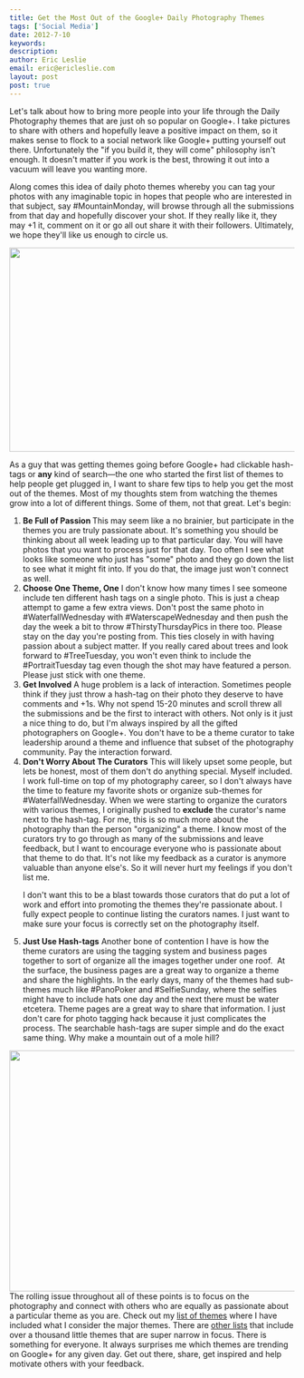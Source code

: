```yaml
---
title: Get the Most Out of the Google+ Daily Photography Themes
tags: ['Social Media']
date: 2012-7-10
keywords: 
description: 
author: Eric Leslie
email: eric@ericleslie.com
layout: post
post: true
---
```


Let's talk about how to bring more people into your life through the Daily Photography themes that are just oh so popular on Google+. I take pictures to share with others and hopefully leave a positive impact on them, so it makes sense to flock to a social network like Google+ putting yourself out there. Unfortunately the "if you build it, they will come" philosophy isn't enough. It doesn't matter if you work is the best, throwing it out into a vacuum will leave you wanting more.

Along comes this idea of daily photo themes whereby you can tag your photos with any imaginable topic in hopes that people who are interested in that subject, say #MountainMonday, will browse through all the submissions from that day and hopefully discover your shot. If they really like it, they may +1 it, comment on it or go all out share it with their followers. Ultimately, we hope they'll like us enough to circle us.

<a href="http://ericleslie.com/blog/wp-content/uploads/2012/07/Collage2.jpg"><img class="aligncenter size-full wp-image-338" title="Collage2" src="http://ericleslie.com/blog/wp-content/uploads/2012/07/Collage2.jpg" alt="" width="600" height="360" /></a>

As a guy that was getting themes going before Google+ had clickable hash-tags or <strong>any</strong> kind of search—the one who started the first list of themes to help people get plugged in, I want to share few tips to help you get the most out of the themes. Most of my thoughts stem from watching the themes grow into a lot of different things. Some of them, not that great. Let's begin:

<ol>
	<li><strong>Be Full of Passion
</strong>This may seem like a no brainier, but participate in the themes you are truly passionate about. It's something you should be thinking about all week leading up to that particular day. You will have photos that you want to process just for that day. Too often I see what looks like someone who just has "some" photo and they go down the list to see what it might fit into. If you do that, the image just won't connect as well.</li>
	<li><strong>Choose One Theme, One</strong>
I don't know how many times I see someone include ten different hash tags on a single photo. This is just a cheap attempt to game a few extra views. Don't post the same photo in #WaterfallWednesday with #WaterscapeWednesday and then push the day the week a bit to throw #ThirstyThursdayPics in there too. Please stay on the day you're posting from. This ties closely in with having passion about a subject matter. If you really cared about trees and look forward to #TreeTuesday, you won't even think to include the #PortraitTuesday tag even though the shot may have featured a person. Please just stick with one theme.</li>
	<li><strong>Get Involved</strong>
A huge problem is a lack of interaction. Sometimes people think if they just throw a hash-tag on their photo they deserve to have comments and +1s. Why not spend 15-20 minutes and scroll threw all the submissions and be the first to interact with others. Not only is it just a nice thing to do, but I'm always inspired by all the gifted photographers on Google+. You don't have to be a theme curator to take leadership around a theme and influence that subset of the photography community. Pay the interaction forward.</li>
	<li><strong>Don't Worry About The Curators</strong>
This will likely upset some people, but lets be honest, most of them don't do anything special. Myself included. I work full-time on top of my photography career, so I don't always have the time to feature my favorite shots or organize sub-themes for #WaterfallWednesday. When we were starting to organize the curators with various themes, I originally pushed to <strong>exclude</strong> the curator's name next to the hash-tag. For me, this is so much more about the photography than the person "organizing" a theme. I know most of the curators try to go through as many of the submissions and leave feedback, but I want to encourage everyone who is passionate about that theme to do that. It's not like my feedback as a curator is anymore valuable than anyone else's. So it will never hurt my feelings if you don't list me.

I don't want this to be a blast towards those curators that do put a lot of work and effort into promoting the themes they're passionate about. I fully expect people to continue listing the curators names. I just want to make sure your focus is correctly set on the photography itself.</li>
	<li><strong>Just Use Hash-tags</strong>
Another bone of contention I have is how the theme curators are using the tagging system and business pages together to sort of organize all the images together under one roof.  At the surface, the business pages are a great way to organize a theme and share the highlights. In the early days, many of the themes had sub-themes much like #PanoPoker and #SelfieSunday, where the selfies might have to include hats one day and the next there must be water etcetera. Theme pages are a great way to share that information. I just don't care for photo tagging hack because it just complicates the process. The searchable hash-tags are super simple and do the exact same thing. Why make a mountain out of a mole hill?</li>
</ol>
<a href="http://ericleslie.com/image/Kayaking-on-Lake-Siskiyou"><img class="aligncenter" title="We can all work together to build the photography community on Google+ through the Daily Photography Themes." src="http://ericleslie.com/grab/Kayaking-on-Lake-Siskiyou-M.jpg" alt="" width="640" height="425" /></a>The rolling issue throughout all of these points is to focus on the photography and connect with others who are equally as passionate about a particular theme as you are. Check out my <a href="http://ericleslie.com/guides/daily-photography-themes-googleplus/">list of themes</a> where I have included what I consider the major themes. There are <a href="https://plus.google.com/104772045073519492155/about">other lists</a> that include over a thousand little themes that are super narrow in focus. There is something for everyone. It always surprises me which themes are trending on Google+ for any given day. Get out there, share, get inspired and help motivate others with your feedback.